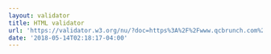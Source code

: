 ```yaml
---
layout: validator
title: HTML validator
url: 'https://validator.w3.org/nu/?doc=https%3A%2F%2Fwww.qcbrunch.com%2F'
date: '2018-05-14T02:18:17-04:00'
---
```


